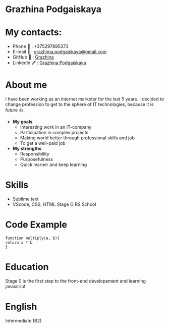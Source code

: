 # Grazhina Podgaiskaya

# My contacts:
* Phone 📱 : +375297895373
* E-mail 📧 : grazhima.podgaiskaya@gmail.com
* GitHub 📁 : [Grazhina](https://github.com/Grazhina/)
* LinkedIn 🖊️ : [Grazhina Podgaiskaya](https://www.linkedin.com/in/grazhina-podgaiskaya/) 

# About me
I have been working as an internet marketer for the last 5 years. I decided to change profession to get to the sphere of IT technologies, because it is future 👍.
* **My goals**
    + Interesting work in an IT-company
    + Participation in complex projects
    + Making world better through professional skills and job
    + To get a well-paid job 
* **My strengths**
    + Responsibility
    + Purposefulness
    + Quick learner and keep learning

# Skills
* Sublime text
* VScode, CSS, HTML Stage O RS School

# Code Example
```
function multiply(a, b){
return a * b
}
```

# Education
Stage 0 is the first step to the front-end developement and learning javascript

# English 
Intermediate (B2)
